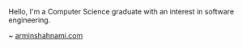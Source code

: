 Hello, I'm a Computer Science graduate with an interest in software engineering. 

~ <a href="https://arminshahnami.com">arminshahnami.com</a>
